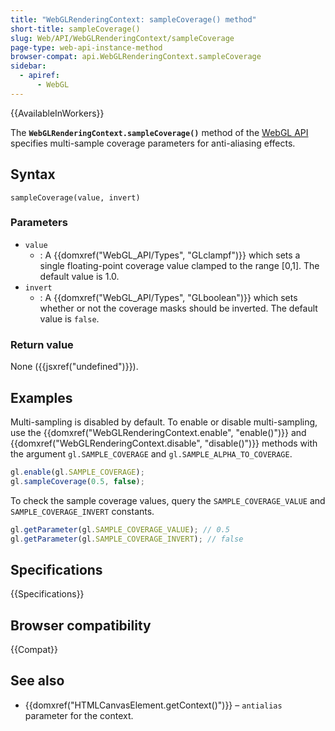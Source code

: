 ```yaml
---
title: "WebGLRenderingContext: sampleCoverage() method"
short-title: sampleCoverage()
slug: Web/API/WebGLRenderingContext/sampleCoverage
page-type: web-api-instance-method
browser-compat: api.WebGLRenderingContext.sampleCoverage
sidebar:
  - apiref:
      - WebGL
---
```


{{AvailableInWorkers}}

The **`WebGLRenderingContext.sampleCoverage()`** method of the
[WebGL API](/en-US/docs/Web/API/WebGL_API) specifies multi-sample coverage
parameters for anti-aliasing effects.

## Syntax

```js-nolint
sampleCoverage(value, invert)
```

### Parameters

- `value`
  - : A {{domxref("WebGL_API/Types", "GLclampf")}} which sets a single floating-point coverage value clamped
    to the range \[0,1]. The default value is 1.0.
- `invert`
  - : A {{domxref("WebGL_API/Types", "GLboolean")}} which sets whether or not the coverage masks should be
    inverted. The default value is `false`.

### Return value

None ({{jsxref("undefined")}}).

## Examples

Multi-sampling is disabled by default. To enable or disable multi-sampling, use the
{{domxref("WebGLRenderingContext.enable", "enable()")}} and
{{domxref("WebGLRenderingContext.disable", "disable()")}} methods with the argument
`gl.SAMPLE_COVERAGE` and `gl.SAMPLE_ALPHA_TO_COVERAGE`.

```js
gl.enable(gl.SAMPLE_COVERAGE);
gl.sampleCoverage(0.5, false);
```

To check the sample coverage values, query the `SAMPLE_COVERAGE_VALUE` and
`SAMPLE_COVERAGE_INVERT` constants.

```js
gl.getParameter(gl.SAMPLE_COVERAGE_VALUE); // 0.5
gl.getParameter(gl.SAMPLE_COVERAGE_INVERT); // false
```

## Specifications

{{Specifications}}

## Browser compatibility

{{Compat}}

## See also

- {{domxref("HTMLCanvasElement.getContext()")}} – `antialias` parameter for
  the context.
